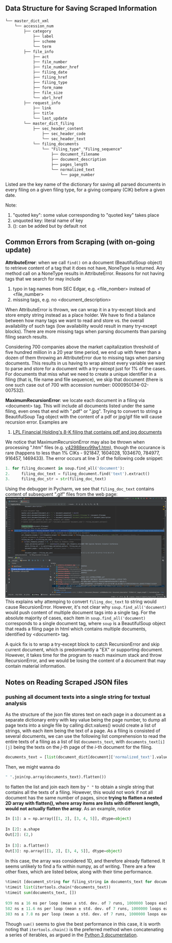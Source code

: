
## Data Structure for Saving Scraped Information


```
└── master_dict_xml
    └── accession_num
        ├── category
            ├── label
            ├── scheme
            └── term
        ├── file_info
            ├── act
            ├── file_number
            ├── file_number_href
            ├── filing_date
            ├── filing_href
            ├── filing_type
            ├── form_name
            ├── file_size
            └── xbrl_href
        ├── request_info
            ├── link
            ├── title
            └── last_update
        └── master_dict_filing
            ├── sec_header_content
                ├── sec_header_code
                └── sec_header_text
            └── filing_documents
                └── "Filing_type"_"Filing_sequence"
                    ├── document_filename
                    ├── document_description
                    ├── pages_length
                    └── normalized_text
                        └── page_number
```

Listed are the key name of the dictionary for saving all parsed documents in every filing on a given filing type, for a giving company (CIK) before a given date.

Note: 

1. "quoted key": some value corresponding to "quoted key" takes place
2. unquoted key:  literal name of key
3. $()$: can be added but by default not

## Common Errors from Scraping (with on-going update)

**AttributeError**: when we call `find()` on a document (BeautifulSoup object) to retrieve content of a tag that it does not have, NoneType is returned. Any method call on a NoneType results in AttributeError. Reasons for not having tags that we search for may include 

 1. typo in tag names from SEC Edgar, e.g. \<file_nomber> instead of \<file_number>
 2. missing tags, e.g. no \<document_description> 

 When AttributeError is thrown, we can wrap it in a try-except block and store empty string instead as a place holder. We have to find a balance between how many tags we want to read and store vs. the overall availability of such tags (low availability would result in many try-except blocks). There are more missing tags when parsing documents than parsing filing search results.
 
 Considering 700 companies above the market capitalization threshold of five hundred million in a 20 year time period, we end up with fewer than a dozen of them throwing an AttributeError due to missing tags when parsing documents. This results in us having to wrap almost every variable we want to parse and store for a document with a try-except just for 1% of the cases. For documents that miss what we need to create a unique identifier in a filing (that is, file name and file sequence), we skip that document (there is one such case out of 700 with accession number: 0000950134-02-007532). 
 
**MaximumRecursionError**: we locate each document in a filing via \<document> tag. This will include all documents listed under the same filing, even ones that end with ".pdf" or ".jpg". Trying to convert to string a BeautifulSoup Tag object with the content of a pdf or jpg/gif file will cause recursion error. Examples are
 1. [LPL Financial Holding's 8-K filing that contains pdf and jpg documents](https://www.sec.gov/Archives/edgar/data/1397911/000139791114000131/0001397911-14-000131-index.htm)

 We notice that MaximumRecursionError may also be thrown when processing ".htm" files (e.g. [y42988exv99w1.htm](https://www.sec.gov/Archives/edgar/data/921847/000095012307016001/0000950123-07-016001-index.htm)), though the occurance is rare (happens to less than 1% CIKs - 921847, 1604028, 1034670, 784977, 916457, 1469433). The error occurs at line 3 of the following code snippet:
``` python
1. for filing_document in soup.find_all('document'):
2.     filing_doc_text = filing_document.find('text').extract()
3.     filing_doc_str = str(filing_doc_text)
```
Using the debugger in Pycharm, we see that `filing_doc_text` contains content of subsequent ".gif" files from the web page:
![recursion](../images/recursion_error_gif.png)
This explains why attemping to convert `filing_doc_text` to string would cause RecursionError. However, it's not clear why `soup.find_all('document)` would push content of multiple document tags into a single tag. For the absolute majority of cases, each item in `soup.find_all('document)` corresponds to a single document tag, where `soup` is a BeautifulSoup object that reads a filing page in html which contains multiple documents, identified by \<document> tag. 

A quick fix is to wrap a try-except block to catch RecursionError and skip current document, which is predominantly a "EX" or supporting document. However, it takes time for the program to reach maximum stack and throw RecursionError, and we would be losing the content of a document that may contain material information. 

## Notes on Reading Scraped JSON files

### pushing all document texts into a single string for textual analysis
As the structure of the json file stores text on each page in a document as a separate dictionary entry with key value being the page number, to dump all page texts into a single file by calling dict.values() would create a list of strings, with each item being the text of a page. As a filing is consisted of several documents, we can use the following list comprehension to read the entire texts of a filing as a list of list `documents_text`, with `documents_text[i][j]` being the texts on the $j$-th page of the $i$-th document for the filing.
``` python
documents_text = [list(document_dict[document]['normalized_text'].values()) for document in document_dict]
```
Then, we might wanna do 
``` python
" ".join(np.array(documents_text).flatten())
```
to flatten the list and join each item by `" "` to obtain a single string that contains all the texts of a filing. However, this would not work if not all document has the same number of pages, since **trying to flatten a nested 2D array with flatten(), where array items are lists with different length, would not actually flatten the array**. As an example, notice
``` python
In [1]: a = np.array([[1, 2], [3, 4, 5]], dtype=object)

In [2]: a.shape
Out[2]: (2,)

In [3]: a.flatten()
Out[3]: np.array([[1, 2], [3, 4, 5]], dtype=object)
```
In this case, the array was considered 1D, and therefore already flattened. It seems unlikely to find a fix within numpy, as of writing. There are a few other fixes, which are listed below, along with their time performance.
``` python
%timeit [document_string for filing_string in documents_text for document_string in filing_string]
%timeit list(itertools.chain(*documents_text))
%timeit sum(documents_text, [])

939 ns ± 16 ns per loop (mean ± std. dev. of 7 runs, 1000000 loops each)
582 ns ± 11.6 ns per loop (mean ± std. dev. of 7 runs, 1000000 loops each)
383 ns ± 7.8 ns per loop (mean ± std. dev. of 7 runs, 1000000 loops each)
```
Though `sum()` seems to give the best performance in this case, it is worth noting that `itertools.chain()` is the preferred method when concatenating a series of iterables, as argued in the [Python 3 documentation](https://docs.python.org/3/library/functions.html#sum). 
